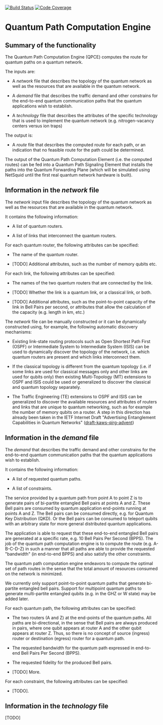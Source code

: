 [![Build Status](https://travis-ci.org/brunorijsman/quantum-path-computation-engine.svg?branch=master)](https://travis-ci.org/brunorijsman/quantum-path-computation-engine)   [![Code Coverage](https://codecov.io/gh/brunorijsman/quantum-path-computation-engine/branch/master/graph/badge.svg)](https://codecov.io/gh/brunorijsman/quantum-path-computation-engine)

# Quantum Path Computation Engine

## Summary of the functionality

The Quantum Path Computation Engine (QPCE) computes the route for quantum paths on a quantum
network. 

The inputs are:

 * A _network_ file that describes the topology of the quantum network as well as the resources
   that are available in the quantum network.

 * A _demand_ file that describes the traffic demand and other constrains for the end-to-end
   quantum communication paths that the quantum applications wish to establish.

 * A _technology_ file that describes the attributes of the specific technology that is used
   to implement the quantum network (e.g. nitrogen-vacancy centers versus ion traps)

 The output is:

 * A _route_ file that describes the computed route for each path, or an indication that no
   feasible route for the path could be determined.

The output of the Quantum Path Computation Element (i.e. the computed routes) can be fed into a
Quantum Path Signaling Element that installs the paths into the Quantum Forwarding Plane (which
will be simulated using NetSquid until the first real quantum network hardware is built).

## Information in the _network_ file

The _network_ input file describes the topology of the quantum network as well as the resources
that are available in the quantum network.

It contains the following information:

 * A list of quantum routers.

 * A list of links that interconnect the quantum routers.

For each quantum router, the following attributes can be specified:

 * The name of the quantum router.

 * [TODO] Additional attributes, such as the number of memory qubits etc.

For each link, the following attributes can be specified:

 * The names of the two quantum routers that are connected by the link.

 * [TODO] Whether the link is a quantum link, or a classical link, or both.

 * [TODO] Additional attributes, such as the point-to-point capacity of the link in Bell Pairs
   per second, or attributes that allow the calculation of the capacity (e.g. length in km, etc.)

The _network_ file can be manually constructed or it can be dynamically constructed using, for
example, the following automatic discovery mechanisms:

 * Existing link-state routing protocols such as Open Shortest Path First (OSPF) or Intermediate
   System to Intermediate System (ISIS) can be used to dynamically discover the topology of the
   network, i.e. which quantum routers are present and which links interconnect them.

 * If the classical topology is different from the quantum topology (i.e. if some links are used
   for classical messages only and other links are used for qubits only) then existing
   Multi-Topology (MT) extensions to OSPF and ISIS could be used or generalized to discover the
   classical and quantum topology separately.

 * The Traffic Engineering (TE) extensions to OSPF and ISIS can be generalized to discover the
   available resources and attributes of routers and links that are unique to quantum networking,
   such as for example the number of memory qubits on a router. A step in this direction has already
   been taken in the IETF Internet Draft "Advertising Entanglement
   Capabilities in Quantum Networks" ([draft-kaws-qirg-advent](https://datatracker.ietf.org/doc/draft-kaws-qirg-advent/))

## Information in the _demand_ file

The _demand_ that describes the traffic demand and other constrains for the end-to-end quantum
communication paths that the quantum applications wish to establish.

It contains the following information:

 * A list of requested quantum paths.

 * A list of constraints.

The service provided by a quantum path from point A to point Z is to generate pairs of bi-partite
entangled Bell pairs at points A and Z. These Bell pairs are consumed by quantum application
end-points running at points A and Z. The Bell pairs can be consumed directly, e.g. for
Quantum Key Distribution (QKD). Or the Bell pairs can be consumed to teleport qubits with an
arbitrary state for more general distributed quantum applications.

The application is able to request that these end-to-end entangled Bell pairs are
generated at a specific rate, e.g. 10 Bell Pairs Per Second (BPPS). The job of the quantum path
computation engine is to compute the route (e.g. A-B-C-D-Z) in such a manner that all paths are
able to provide the requested "bandwidth" (in end-to-end BPPS) and also satisfy the other
constraints.

The quantum path computation engine endeavors to compute the optimal set of path routes in the
sense that the total amount of resources consumed on the network is minimized.

We currently only support point-to-point quantum paths that generate bi-partite entangled bell
pairs. Support for multipoint quantum paths to generate multi-partite entangled qubits (e.g. in
the GHZ or W state) may be added later.

For each quantum path, the following attributes can be specified:

 * The two routers (A and Z) at the end-points of the quantum paths. All paths are
   bi-directional, in the sense that Bell pairs are always produced in pairs, where one qubit
   appears at router A and the other qubit appears at router Z. Thus, so there is no concept of
   source (ingress) router or destination (egress) router for a quantum path.

 * The requested bandwidth for the quantum path expressed in end-to-end Bell Pairs Per Second
   (BPPS).
 
 * The requested fidelity for the produced Bell pairs.

 * [TODO] More.

For each constraint, the following attributes can be specified:

 * [TODO].



## Information in the _technology_ file

[TODO]